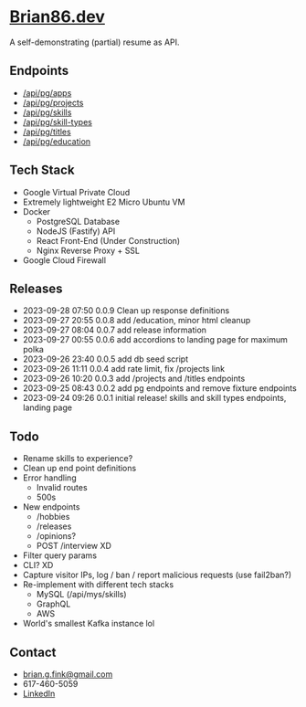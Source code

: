# [Brian86.dev](https://brian86.dev)
A self-demonstrating (partial) resume as API.

## Endpoints
- [/api/pg/apps](https://brian86.dev/api/pg/apps)
- [/api/pg/projects](https://brian86.dev/api/pg/projects)
- [/api/pg/skills](https://brian86.dev/api/pg/skills)
- [/api/pg/skill-types](https://brian86.dev/api/pg/skill-types)
- [/api/pg/titles](https://brian86.dev/api/pg/titles)
- [/api/pg/education](https://brian86.dev/api/pg/education)

## Tech Stack
- Google Virtual Private Cloud
- Extremely lightweight E2 Micro Ubuntu VM
- Docker
  - PostgreSQL Database
  - NodeJS (Fastify) API
  - React Front-End (Under Construction)
  - Nginx Reverse Proxy + SSL
- Google Cloud Firewall

## Releases
- 2023-09-28 07:50 0.0.9 Clean up response definitions
- 2023-09-27 20:55 0.0.8 add /education, minor html cleanup
- 2023-09-27 08:04 0.0.7 add release information
- 2023-09-27 00:55 0.0.6 add accordions to landing page for maximum polka
- 2023-09-26 23:40 0.0.5 add db seed script
- 2023-09-26 11:11 0.0.4 add rate limit, fix /projects link
- 2023-09-26 10:20 0.0.3 add /projects and /titles endpoints
- 2023-09-25 08:43 0.0.2 add pg endpoints and remove fixture endpoints
- 2023-09-24 09:26 0.0.1 initial release! skills and skill types endpoints, landing page

## Todo
- Rename skills to experience?
- Clean up end point definitions
- Error handling
  - Invalid routes
  - 500s
- New endpoints
  - /hobbies
  - /releases
  - /opinions?
  - POST /interview XD
- Filter query params
- CLI? XD
- Capture visitor IPs, log / ban / report malicious requests (use fail2ban?)
- Re-implement with different tech stacks
  - MySQL (/api/mys/skills)
  - GraphQL
  - AWS
- World's smallest Kafka instance lol

## Contact
- brian.g.fink@gmail.com
- 617-460-5059
- [LinkedIn](https://www.linkedin.com/in/briangfink/)
